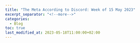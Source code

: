 ```yaml
---
title: "The Meta According to Discord: Week of 15 May 2023"
excerpt_separator: "<!--more-->"
categories:
  - Blog
toc: true
last_modified_at: 2023-05-18T11:00:00+02:00
---
```


